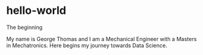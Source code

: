 # hello-world
The beginning

My name is George Thomas and I am a Mechanical Engineer with a Masters in Mechatronics. Here begins my journey towards Data Science.
